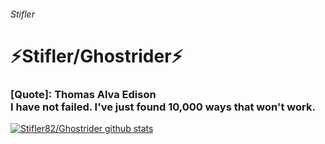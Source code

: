###### Stifler
# ⚡Stifler/Ghostrider⚡
### [Quote]: Thomas Alva Edison <br> I have not failed. I've just found 10,000 ways that won't work.



<!--
**⚡Stifler82/Stifle⚡r** is a ✨ _special_ ✨ repository because its `README.md` (this file) appears on your GitHub profile.

Here are some ideas to get you started:

- 🔭 I’m currently working on ...
- 🌱 I’m currently learning ...
- 👯 I’m looking to collaborate on ...
- 🤔 I’m looking for help with ...
- 💬 Ask me about ...
- 📫 How to reach me: ...
- 😄 Pronouns: ...
- ⚡ Fun fact: ...
-->

[![Stifler82/Ghostrider github stats](https://github-readme-stats.vercel.app/api?username=Stifler82&show_icons=true)](https://github.com/Stifler82)

